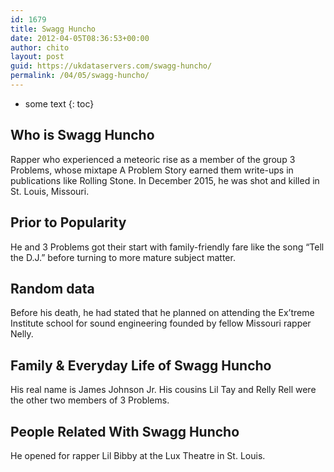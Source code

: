 ```yaml
---
id: 1679
title: Swagg Huncho
date: 2012-04-05T08:36:53+00:00
author: chito
layout: post
guid: https://ukdataservers.com/swagg-huncho/
permalink: /04/05/swagg-huncho/
---
```


* some text
{: toc}
          
          
## Who is  Swagg Huncho
                  
                  
                  
Rapper who experienced a meteoric rise as a member of the group 3 Problems, whose mixtape A Problem Story earned them write-ups in publications like Rolling Stone. In December 2015, he was shot and killed in St. Louis, Missouri.
                  
                
                
                
## Prior to Popularity 
                  
                  
                  
He and 3 Problems got their start with family-friendly fare like the song &#8220;Tell the D.J.&#8221; before turning to more mature subject matter.
                  
                
                
                
## Random data 
                  
                  
                  
Before his death, he had stated that he planned on attending the Ex&#8217;treme Institute school for sound engineering founded by fellow Missouri rapper Nelly.
                  
                
                
                
## Family & Everyday Life of Swagg Huncho
                  
                  
                  
His real name is James Johnson Jr. His cousins Lil Tay and Relly Rell were the other two members of 3 Problems.
                  
                
                
                
## People Related With  Swagg Huncho
                  
                  
                  
He opened for rapper Lil Bibby at the Lux Theatre in St. Louis.
                  
                
              
            
          
          
          
    
    
  
